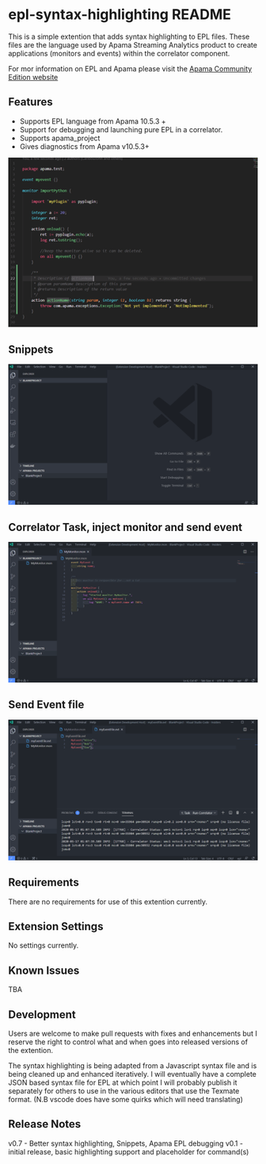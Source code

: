 # epl-syntax-highlighting README

This is a simple extention that adds syntax highlighting to EPL files. These files are the language used by Apama Streaming Analytics product to create applications (monitors and events) within the correlator component.

For mor information on EPL and Apama please visit the [Apama Community Edition website](http://www.apamacommunity.com/)

## Features

* Supports EPL language from Apama 10.5.3 +
* Support for debugging and launching pure EPL in a correlator.
* Supports apama_project
* Gives diagnostics from Apama v10.5.3+

![example code](images/mainpage.PNG)

## Snippets

![Snippets](images/1-snippets.gif)

## Correlator Task, inject monitor and send event

![Snippets](images/2-runcorr-inject.gif)

## Send Event file

![Snippets](images/3-evtfile-send.gif)

## Requirements

There are no requirements for use of this extention currently.

## Extension Settings

No settings currently.

## Known Issues

TBA

## Development

Users are welcome to make pull requests with fixes and enhancements but I reserve the right to control what and when goes into released versions of the extention.

The syntax highlighting is being adapted from a Javascript syntax file and is being cleaned up and enhanced iteratively. I will eventually have a complete JSON based syntax file for EPL at which point I will probably publish it separately for others to use in the various editors that use the Texmate format. (N.B vscode does have some quirks which will need translating)

## Release Notes

v0.7 - Better syntax highlighting, Snippets, Apama EPL debugging 
v0.1 - initial release, basic highlighting support and placeholder for command(s)
